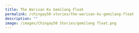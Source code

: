 ```yaml
---
title: The Warisan Ku Gemilang Float
permalink: /chingay50-stories/the-warisan-ku-gemilang-float
description: ""
image: /images/Chingay50 Stories/gemilang float.png
---
```

